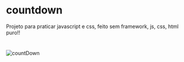 # countdown
Projeto para praticar javascript e css, feito sem framework, js, css, html puro!!
#
#
![countDown](https://user-images.githubusercontent.com/88805398/156897226-dd8658c3-0fd8-4b23-8900-398541eea26a.gif)
